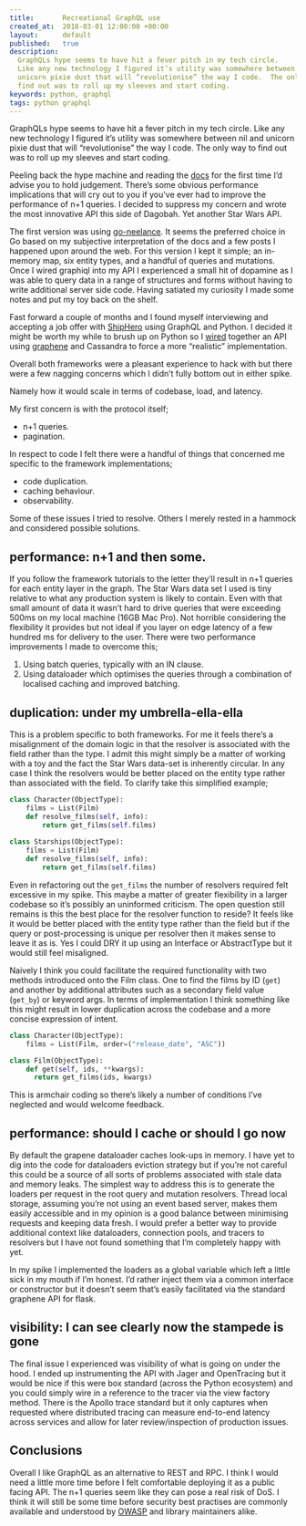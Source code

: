 ```yaml
---
title:       Recreational GraphQL use
created_at:  2018-03-01 12:00:00 +00:00
layout:      default
published:   true
description:
  GraphQLs hype seems to have hit a fever pitch in my tech circle.
  Like any new technology I figured it’s utility was somewhere between nil and
  unicorn pixie dust that will “revolutionise” the way I code.  The only way to
  find out was to roll up my sleeves and start coding.
keywords: python, graphql
tags: python graphql
---
```


GraphQLs hype seems to have hit a fever pitch in my tech circle. Like any new
technology I figured it’s utility was somewhere between nil and unicorn pixie
dust that will “revolutionise” the way I code.  The only way to find out was to
roll up my sleeves and start coding.

Peeling back the hype machine and reading the [docs](https://facebook.github.io/graphql/October2016/)
for the first time I’d advise you to hold judgement. There’s some obvious
performance implications that will cry out to you if you’ve ever had to improve
the performance of n+1 queries. I decided to suppress my concern and wrote the
most innovative API this side of Dagobah. Yet another Star Wars API.

The first version was using [go-neelance](https://github.com/graph-gophers/graphql-go).
It seems the preferred choice in Go based on my subjective interpretation of the
docs and a few posts I happened upon around the web. For this version I kept it
simple; an in-memory map, six entity types, and a handful of queries and
mutations. Once I wired graphiql into my API I experienced a small hit of
dopamine as I was able to query data in a range of structures and forms without
having to write additional server side code. Having satiated my curiosity I
made some notes and put my toy back on the shelf.

Fast forward a couple of months and I found myself interviewing and accepting a
job offer with [ShipHero](http://shiphero.com/careers/) using GraphQL and
Python. I decided it might be worth my while to brush up on Python so I [wired](https://github.com/nfisher/graphenespike)
together an API using [graphene](http://graphene-python.org/) and Cassandra to
force a more “realistic” implementation.

Overall both frameworks were a pleasant experience to hack with but there were
a few nagging concerns which I didn’t fully bottom out in either spike.

Namely how it would scale in terms of codebase, load, and latency.

My first concern is with the protocol itself;

- n+1 queries.
- pagination.

In respect to code I felt there were a handful of things that concerned me
specific to the framework implementations;

- code duplication.
- caching behaviour.
- observability.

Some of these issues I tried to resolve. Others I merely rested in a hammock
and considered possible solutions.

## performance: n+1 and then some.

If you follow the framework tutorials to the letter they’ll result in n+1
queries for each entity layer in the graph. The Star Wars data set I used is
tiny relative to what any production system is likely to contain. Even with
that small amount of data it wasn’t hard to drive queries that were exceeding
500ms on my local machine (16GB Mac Pro). Not horrible considering the
flexibility it provides but not ideal if you layer on edge latency of a few
hundred ms for delivery to the user. There were two performance improvements I
made to overcome this;

1. Using batch queries, typically with an IN clause.
2. Using dataloader which optimises the queries through a combination of
localised caching and improved batching.

## duplication: under my umbrella-ella-ella

This is a problem specific to both frameworks. For me it feels there’s a
misalignment of the domain logic in that the resolver is associated with the
field rather than the type. I admit this might simply be a matter of working
with a toy and the fact the Star Wars data-set is inherently circular. In any
case I think the resolvers would be better placed on the entity type rather
than associated with the field. To clarify take this simplified example;

```python
class Character(ObjectType):
    films = List(Film)
    def resolve_films(self, info):
        return get_films(self.films)
  
class Starships(ObjectType):
    films = List(Film)
    def resolve_films(self, info):
        return get_films(self.films)
```

Even in refactoring out the `get_films` the number of resolvers required felt
excessive in my spike. This maybe a matter of greater flexibility in a larger
codebase so it’s possibly an uninformed criticism. The open question still
remains is this the best place for the resolver function to reside? It feels
like it would be better placed with the entity type rather than the field but
if the query or post-processing is unique per resolver then it makes sense to
leave it as is. Yes I could DRY it up using an Interface or AbstractType but it
would still feel misaligned.

Naively I think you could facilitate the required functionality with two
methods introduced onto the Film class. One to find the films by ID (`get`) and
another by additional attributes such as a secondary field value (`get_by`) or
keyword args. In terms of implementation I think something like this might
result in lower duplication across the codebase and a more concise expression
of intent.

```python
class Character(ObjectType):
    films = List(Film, order=("release_date", "ASC"))

class Film(ObjectType):
    def get(self, ids, **kwargs):
      return get_films(ids, kwargs)
```

This is armchair coding so there’s likely a number of conditions I’ve neglected
and would welcome feedback.

## performance: should I cache or should I go now

By default the grapene dataloader caches look-ups in memory. I have yet to dig
into the code for dataloaders eviction strategy but if you’re not careful this
could be a source of all sorts of problems associated with stale data and
memory leaks. The simplest way to address this is to generate the loaders per
request in the root query and mutation resolvers. Thread local storage,
assuming you’re not using an event based server, makes them easily accessible
and in my opinion is a good balance between minimising requests and keeping
data fresh. I would prefer a better way to provide additional context like
dataloaders, connection pools, and tracers to resolvers but I have not found
something that I’m completely happy with yet.

In my spike I implemented the loaders as a global variable which left a little
sick in my mouth if I’m honest. I’d rather inject them via a common interface
or constructor but it doesn’t seem that’s easily facilitated via the standard
graphene API for flask.

## visibility: I can see clearly now the stampede is gone

The final issue I experienced was visibility of what is going on under the
hood. I ended up instrumenting the API with Jager and OpenTracing but it would
be nice if this were box standard (across the Python ecosystem) and you could
simply wire in a reference to the tracer via the view factory method. There is
the Apollo trace standard but it only captures when requested where distributed
tracing can measure end-to-end latency across services and allow for later
review/inspection of production issues.

## Conclusions

Overall I like GraphQL as an alternative to REST and RPC. I think I would need
a little more time before I felt comfortable deploying it as a public facing
API. The n+1 queries seem like they can pose a real risk of DoS. I think it
will still be some time before security best practises are commonly available
and understood by [OWASP](https://www.owasp.org/index.php/Main_Page) and
library maintainers alike.

